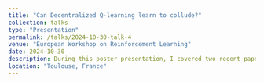 ```yaml
---
title: "Can Decentralized Q-learning learn to collude?"
collection: talks
type: "Presentation"
permalink: /talks/2024-10-30-talk-4
venue: "European Workshop on Reinforcement Learning"
date: 2024-10-30
description: During this poster presentation, I covered two recent papers on quantifying the liklihood with which multiagent reinforcement learning algorithms can learn to collude in two simple pricing environments. Preprints of the two accompanying papers can be found here: <https://papers.ssrn.com/sol3/papers.cfm?abstract_id=4589989> and <https://papers.ssrn.com/sol3/papers.cfm?abstract_id=4594415>
location: "Toulouse, France"
---
```


